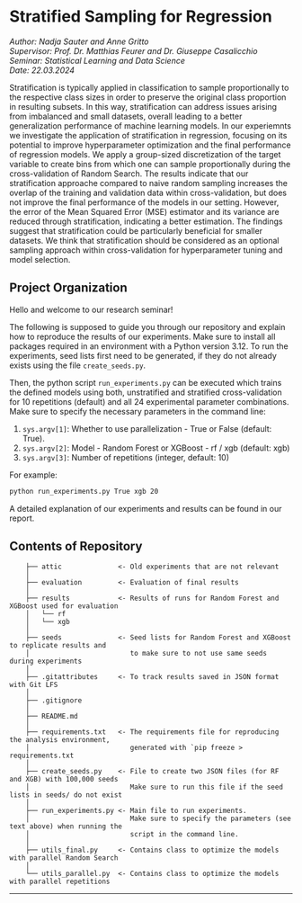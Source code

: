 # Stratified Sampling for Regression
*Author: Nadja Sauter and Anne Gritto         
Supervisor: Prof. Dr. Matthias Feurer and Dr. Giuseppe Casalicchio     
Seminar: Statistical Learning and Data Science    
Date: 22.03.2024* 


Stratification is typically applied in classification to sample proportionally to the respective
class sizes in order to preserve the original class proportion in resulting subsets. In this way,
stratification can address issues arising from imbalanced and small datasets, overall leading
to a better generalization performance of machine learning models. In our experiemnts we
investigate the application of stratification in regression, focusing on its potential to improve
hyperparameter optimization and the final performance of regression models. We apply a
group-sized discretization of the target variable to create bins from which one can sample
proportionally during the cross-validation of Random Search. The results indicate that
our stratification approache compared to naive random sampling increases the overlap of
the training and validation data within cross-validation, but does not improve the final
performance of the models in our setting. However, the error of the Mean Squared Error
(MSE) estimator and its variance are reduced through stratification, indicating a better
estimation. The findings suggest that stratification could be particularly beneficial for
smaller datasets. We think that stratification should be considered as an optional sampling
approach within cross-validation for hyperparameter tuning and model selection.



## Project Organization

Hello and welcome to our research seminar!  
  
The following is supposed to guide you through our repository and explain how to reproduce the results of our experiments. Make sure to install all packages required in an environment with a Python version 3.12. To run the experiments, seed lists first need to be generated, if they do not already exists using the file ``create_seeds.py``. 

Then, the python script ``run_experiments.py`` can be executed which trains the defined models using both, unstratified and stratified cross-validation for 10 repetitions (default) and all 24 experimental parameter combinations. Make sure to specify the necessary parameters in the command line:

1. ``sys.argv[1]``: Whether to use parallelization      - True or False (default: True).
2. ``sys.argv[2]``: Model - Random Forest or XGBoost    - rf / xgb     (default: xgb)
3. ``sys.argv[3]``: Number of repetitions (integer, default: 10)

For example:
```bash
python run_experiments.py True xgb 20
```

A detailed explanation of our experiments and results can be found in our report.


## Contents of Repository
```
    ├── attic              <- Old experiments that are not relevant
    │
    ├── evaluation         <- Evaluation of final results
    │
    ├── results            <- Results of runs for Random Forest and XGBoost used for evaluation
    │   └── rf
    │   └── xgb
    │
    ├── seeds              <- Seed lists for Random Forest and XGBoost to replicate results and 
    │                         to make sure to not use same seeds during experiments
    │  
    ├── .gitattributes     <- To track results saved in JSON format with Git LFS
    │
    ├── .gitignore          
    │
    ├── README.md   
    │
    ├── requirements.txt   <- The requirements file for reproducing the analysis environment,
    │                         generated with `pip freeze > requirements.txt    
    │
    ├── create_seeds.py    <- File to create two JSON files (for RF and XGB) with 100,000 seeds
    │                         Make sure to run this file if the seed lists in seeds/ do not exist
    │
    ├── run_experiments.py <- Main file to run experiments. 
    │                         Make sure to specify the parameters (see text above) when running the 
    │                         script in the command line.
    │                         
    ├── utils_final.py     <- Contains class to optimize the models with parallel Random Search
    │
    └── utils_parallel.py  <- Contains class to optimize the models with parallel repetitions
```
---



